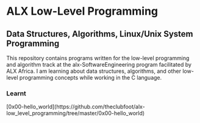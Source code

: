 <h1> ALX Low-Level Programming </h1>

<h2> Data Structures, Algorithms, Linux/Unix System Programming </h2>
This repository contains programs written for the low-level programming and algorithm track at the alx-SoftwareEngineering program facilitated by ALX Africa. I am learning about data structures, algorithms, and other low-level programming concepts while working in the C language.

<h3> Learnt </h3>
[0x00-hello_world](https://github.com/theclubfoot/alx-low_level_programming/tree/master/0x00-hello_world)
